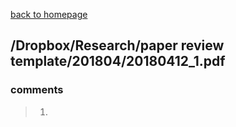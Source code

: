[back to homepage](https://viridyu.github.io/)

## /Dropbox/Research/paper review template/201804/20180412_1.pdf

### comments
> 1. 
